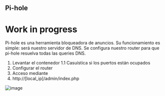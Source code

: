 ## Pi-hole

# Work in progress

Pi-hole es una herramienta bloqueadora de anuncios.
Su funcionamiento es simple: será nuestro servidor de DNS. Se configura nuestro router para que pi-hole resuelva todas las queries DNS.
1. Levantar el contenedor
1.1 Casuística si los puertos están ocupados
2. Configurar el router
3. Acceso mediante
4. http://[local_ip]/admin/index.php

![image](https://user-images.githubusercontent.com/22058960/198906224-14eefee5-f6d0-4147-9ace-6b5acc27ab26.png)

